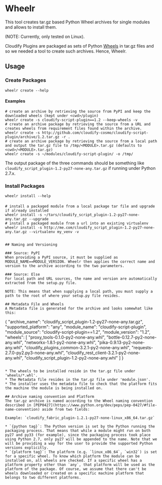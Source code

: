 # Wheelr

This tool creates tar.gz based Python Wheel archives for single modules and allows to install them.

(NOTE: Currently, only tested on Linux).

Cloudify Plugins are packaged as sets of Python [Wheels](https://packaging.python.org/en/latest/distributing.html#wheels) in tar.gz files and so we needed a tool to create such archives. Hence, Wheelr.

## Usage

### Create Packages

```shell
wheelr create --help
```

#### Examples

```shell
# create an archive by retrieving the source from PyPI and keep the downloaded wheels (kept under <cwd>/plugin)
wheelr create -s cloudify-script-plugin==1.2 --keep-wheels -v
# create an archive package by retrieving the source from a URL and creates wheels from requirement files found within the archive.
wheelr create -s http://github.com/cloudify-cosmo/cloudify-script-plugin/archive/1.2.tar.gz -r .
# create an archive package by retrieving the source from a local path and output the tar.gz file to /tmp/<MODULE>.tar.gz (defaults to <cwd>/<MODULE>.tar.gz)
wheelr create -s ~/modules/cloudify-script-plugin/ -o /tmp/
```

The output package of the three commands should be something like `cloudify_script_plugin-1.2-py27-none-any.tar.gz` if running under Python 2.7.x.

### Install Packages

```shell
wheelr install --help
```

####
```
# install a packaged module from a local package tar file and upgrade if already installed
wheelr install -s ~/tars/cloudify_script_plugin-1.2-py27-none-any.tar.gz --upgrade
# install a packaged module from a url into an existing virtualenv
wheelr install -s http://me.com/cloudify_script_plugin-1.2-py27-none-any.tar.gz --virtualenv my_venv -v


## Naming and Versioning

### Source: PyPI
When providing a PyPI source, it must be supplied as MODULE_NAME==MODULE_VERSION. Wheelr then applies the correct name and version to the archive according to the two parameters.

### Source: Else
For local path and URL sources, the name and version are automatically extracted from the setup.py file.

NOTE: This means that when supplying a local path, you must supply a path to the root of where your setup.py file resides.

## Metadata File and Wheels
A Metadata file is generated for the archive and looks somewhat like this:

```
{
    "archive_name": "cloudify_script_plugin-1.2-py27-none-any.tar.gz",
    "supported_platform": "any",
    "module_name": "cloudify-script-plugin",
    "module_source": "cloudify-script-plugin==1.2",
    "module_version": "1.2",
    "wheels": [
        "proxy_tools-0.1.0-py2-none-any.whl",
        "bottle-0.12.7-py2-none-any.whl",
        "networkx-1.8.1-py2-none-any.whl",
        "pika-0.9.13-py2-none-any.whl",
        "cloudify_plugins_common-3.2.1-py2-none-any.whl",
        "requests-2.7.0-py2.py3-none-any.whl",
        "cloudify_rest_client-3.2.1-py2-none-any.whl",
        "cloudify_script_plugin-1.2-py2-none-any.whl"
    ]
}
```

* The wheels to be installed reside in the tar.gz file under 'wheels/*.whl'.
* The Metadata file resides in the tar.gz file under 'module.json'.
* The installer uses the metadata file to check that the platform fits the machine the module is being installed on.

## Archive naming convention and Platform
The tar.gz archive is named according to the Wheel naming convention described in [PEP0427](https://www.python.org/dev/peps/pep-0427/#file-name-convention) aside from two fields:

Example: `cloudify_fabric_plugin-1.2.1-py27-none-linux_x86_64.tar.gz`

* `{python tag}`: The Python version is set by the Python running the packaging process. That means that while a module might run on both py27 and py33 (for example), since the packaging process took place using Python 2.7, only py27 will be appended to the name. Note that we will be providing a way for the user to provide the supported Python versions explicitly.
* `{platform tag}`: The platform (e.g. `linux_x86_64`, `win32`) is set for a specific wheel. To know which platform the module can be installed on, all wheels are checked. If a specific wheel has a platform property other than `any`, that platform will be used as the platform of the package. Of course, we assume that there can't be wheels downloaded or created on a specific machine platform that belongs to two different platforms.
